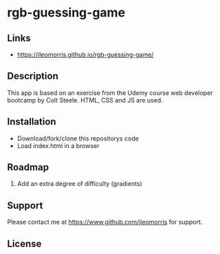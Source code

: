 # rgb-guessing-game

## Links
* https://jleomorris.github.io/rgb-guessing-game/

## Description
<p>This app is based on an exercise from the Udemy course web developer bootcamp by Colt Steele. HTML, CSS and JS are used.</p>

## Installation
<ul>
  <li>Download/fork/clone this repositorys code</li>
  <li>Load index.html in a browser</li>
</ul>

## Roadmap
<ol>
  <li>Add an extra degree of difficulty (gradients)</li>
</ol>

## Support
Please contact me at https://www.github.com/jleomorris for support.

## License
